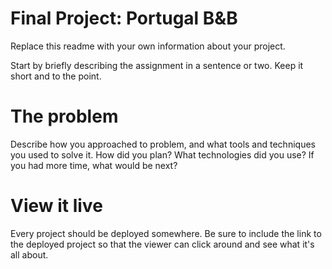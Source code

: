 # Final Project: Portugal B&B

Replace this readme with your own information about your project.

Start by briefly describing the assignment in a sentence or two. Keep it short and to the point.

# The problem

Describe how you approached to problem, and what tools and techniques you used to solve it. How did you plan? What technologies did you use? If you had more time, what would be next?

# View it live

Every project should be deployed somewhere. Be sure to include the link to the deployed project so that the viewer can click around and see what it's all about.
